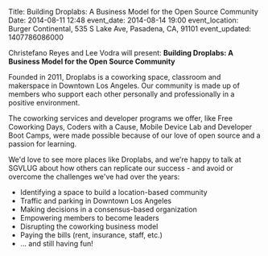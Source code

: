 Title: Building Droplabs: A Business Model for the Open Source Community
Date: 2014-08-11 12:48
event_date: 2014-08-14 19:00
event_location: Burger Continental, 535 S Lake Ave, Pasadena, CA, 91101
event_updated: 1407786086000

Christefano Reyes and Lee Vodra will present: **Building Droplabs: A Business
Model for the Open Source Community**

Founded in 2011, Droplabs is a coworking space, classroom and makerspace in
Downtown Los Angeles. Our community is made up of members who support each
other personally and professionally in a positive environment.

The coworking services and developer programs we offer, like Free Coworking
Days, Coders with a Cause, Mobile Device Lab and Developer Boot Camps, were
made possible because of our love of open source and a passion for learning.

We'd love to see more places like Droplabs, and we're happy to talk at SGVLUG
about how others can replicate our success - and avoid or overcome the
challenges we've had over the years:

* Identifying a space to build a location-based community  
* Traffic and parking in Downtown Los Angeles  
* Making decisions in a consensus-based organization  
* Empowering members to become leaders  
* Disrupting the coworking business model  
* Paying the bills (rent, insurance, staff, etc.)  
* ... and still having fun!
